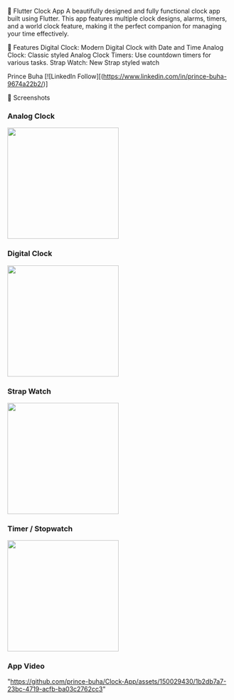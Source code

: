 📅 Flutter Clock App
A beautifully designed and fully functional clock app built using Flutter. This app features multiple clock designs, alarms, timers, and a world clock feature, making it the perfect companion for managing your time effectively.

🚀 Features
Digital Clock: Modern Digital Clock with Date and Time
Analog Clock: Classic styled Analog Clock
Timers: Use countdown timers for various tasks.
Strap Watch: New Strap styled watch

Prince Buha [![LinkedIn Follow][(https://www.linkedin.com/in/prince-buha-9674a22b2/)]


📸 Screenshots

### Analog Clock
<img src="https://github.com/prince-buha/Clock-App/assets/150029430/a7cfc403-6e91-42f0-b210-82114dd6979e" width="250">

### Digital Clock
<img src="https://github.com/prince-buha/Clock-App/assets/150029430/1555d5b3-4617-4c78-b378-4fe986546b75" width="250">

### Strap Watch
<img src="https://github.com/prince-buha/Clock-App/assets/150029430/536611fe-2601-46bc-b9d1-e6cc23095488" width="250">

### Timer / Stopwatch
<img src="" width="250">

### App Video

"https://github.com/prince-buha/Clock-App/assets/150029430/1b2db7a7-23bc-4719-acfb-ba03c2762cc3"







